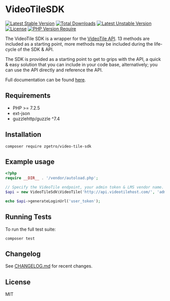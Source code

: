 # VideoTileSDK

[![Latest Stable Version](http://poser.pugx.org/zgetro/video-tile-sdk/v)](https://packagist.org/packages/zgetro/video-tile-sdk) [![Total Downloads](http://poser.pugx.org/zgetro/video-tile-sdk/downloads)](https://packagist.org/packages/zgetro/video-tile-sdk) [![Latest Unstable Version](http://poser.pugx.org/zgetro/video-tile-sdk/v/unstable)](https://packagist.org/packages/zgetro/video-tile-sdk) [![License](http://poser.pugx.org/zgetro/video-tile-sdk/license)](https://packagist.org/packages/zgetro/video-tile-sdk) [![PHP Version Require](http://poser.pugx.org/zgetro/video-tile-sdk/require/php)](https://packagist.org/packages/zgetro/video-tile-sdk)

The VideoTile SDK is a wrapper for the [VideoTile API](http://api.videotilehost.com). 13 methods are included as a starting point, more methods may be included during the life-cycle of the SDK & API.

The SDK is provided as a starting point to get to grips with the API, a quick & easy solution that you can include in your code base, alternatively; you can use the API directly and reference the API.

Full documentation can be found [here](http://api.videotilehost.com/docs/#our-api).

## Requirements
- PHP >= 7.2.5
- ext-json
- guzzlehttp/guzzle ^7.4

## Installation

```
composer require zgetro/video-tile-sdk
```

## Example usage

```php
<?php
require __DIR__ . '/vendor/autoload.php';

// Specify the VideoTile endpoint, your admin token & LMS vendor name.
$api = new VideoTileSdk\VideoTile('http://api.videotilehost.com/', 'admin_token', 'vendor_lms_name');

echo $api->generateLoginUrl('user_token');
```

## Running Tests

To run the full test suite:

```
composer test
```

## Changelog
See [CHANGELOG.md](CHANGELOG.md) for recent changes.

## License
MIT
